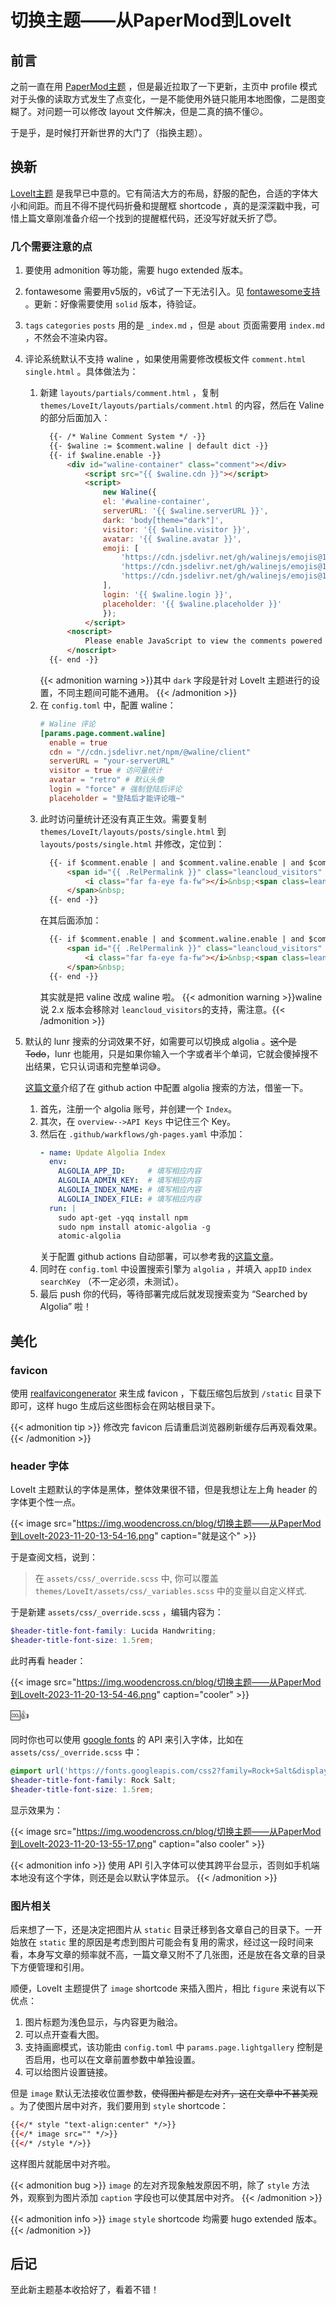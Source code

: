 # 切换主题——从PaperMod到LoveIt


## 前言

之前一直在用 [PaperMod主题](https://adityatelange.github.io/hugo-PaperMod/) ，但是最近拉取了一下更新，主页中 profile 模式对于头像的读取方式发生了点变化，一是不能使用外链只能用本地图像，二是图变糊了。对问题一可以修改 layout 文件解决，但是二真的搞不懂:confused:。

于是乎，是时候打开新世界的大门了（指换主题）。

## 换新

[LoveIt主题](https://hugoloveit.com/zh-cn/) 是我早已中意的。它有简洁大方的布局，舒服的配色，合适的字体大小和间距。而且不得不提代码折叠和提醒框 shortcode ，真的是深深戳中我，可惜上篇文章刚准备介绍一个找到的提醒框代码，还没写好就夭折了:innocent:。

### 几个需要注意的点

1. 要使用 admonition 等功能，需要 hugo extended 版本。
2. fontawesome 需要用v5版的，v6试了一下无法引入。见 [fontawesome支持](https://hugoloveit.com/zh-cn/theme-documentation-content/#fontawesome) 。更新：好像需要使用 `solid` 版本，待验证。
3. `tags` `categories` `posts` 用的是 `_index.md` ，但是 `about` 页面需要用 `index.md` ，不然会不渲染内容。
4. 评论系统默认不支持 waline ，如果使用需要修改模板文件 `comment.html` `single.html` 。具体做法为：
   1. 新建 `layouts/partials/comment.html` ，复制 `themes/LoveIt/layouts/partials/comment.html` 的内容，然后在 Valine 的部分后面加入：
      ```html
        {{- /* Waline Comment System */ -}}
        {{- $waline := $comment.waline | default dict -}}
        {{- if $waline.enable -}}
            <div id="waline-container" class="comment"></div>
                <script src="{{ $waline.cdn }}"></script>
                <script>
                    new Waline({
                    el: '#waline-container',
                    serverURL: '{{ $waline.serverURL }}',
                    dark: 'body[theme="dark"]',
                    visitor: '{{ $waline.visitor }}',
                    avatar: '{{ $waline.avatar }}',
                    emoji: [
                        'https://cdn.jsdelivr.net/gh/walinejs/emojis@1.0.0/weibo',
                        'https://cdn.jsdelivr.net/gh/walinejs/emojis@1.0.0/tieba',
                        'https://cdn.jsdelivr.net/gh/walinejs/emojis@1.0.0/bilibili',
                    ],
                    login: '{{ $waline.login }}',
                    placeholder: '{{ $waline.placeholder }}'
                    });
                </script>
            <noscript>
                Please enable JavaScript to view the comments powered by <a href="https://waline.js.org/">Waline</a>.
            </noscript>
        {{- end -}}
      ```
      {{< admonition warning >}}其中 `dark` 字段是针对 LoveIt 主题进行的设置，不同主题间可能不通用。
      {{< /admonition >}}
   2. 在 `config.toml` 中，配置 waline：
      ```toml
      # Waline 评论
      [params.page.comment.waline]
        enable = true
        cdn = "//cdn.jsdelivr.net/npm/@waline/client"
        serverURL = "your-serverURL"
        visitor = true # 访问量统计
        avatar = "retro" # 默认头像
        login = "force" # 强制登陆后评论
        placeholder = "登陆后才能评论哦~"
      ```
   3. 此时访问量统计还没有真正生效。需要复制 `themes/LoveIt/layouts/posts/single.html` 到 `layouts/posts/single.html` 并修改，定位到：
      ```html
        {{- if $comment.enable | and $comment.valine.enable | and $comment.valine.visitor -}}
            <span id="{{ .RelPermalink }}" class="leancloud_visitors" data-flag-title="{{ .Title }}">
                <i class="far fa-eye fa-fw"></i>&nbsp;<span class=leancloud-visitors-count></span>&nbsp;{{ T "views" }}
            </span>&nbsp;
        {{- end -}}
      ```
      在其后面添加：
      ```html
        {{- if $comment.enable | and $comment.waline.enable | and $comment.waline.visitor -}}
            <span id="{{ .RelPermalink }}" class="leancloud_visitors" data-flag-title="{{ .Title }}">
                <i class="far fa-eye fa-fw"></i>&nbsp;<span class=leancloud-visitors-count></span>&nbsp;{{ T "views" }}
            </span>&nbsp;
        {{- end -}}
      ```
      其实就是把 valine 改成 waline 啦。
      {{< admonition warning >}}waline 说 2.x 版本会移除对 `leancloud_visitors`的支持，需注意。{{< /admonition >}}
5. 默认的 lunr 搜索的分词效果不好，如需要可以切换成 algolia 。~~这个是 Todo~~，lunr 也能用，只是如果你输入一个字或者半个单词，它就会傻掉搜不出结果，它只认词语和完整单词:sweat_smile:。

   [这篇文章](https://lucas-0.github.io/2020-06-30-hugo-and-loveit/#%E9%85%8D%E7%BD%AE-algolia)介绍了在 github action 中配置 algolia 搜索的方法，借鉴一下。
   1. 首先，注册一个 algolia 账号，并创建一个 `Index`。
   2. 其次，在 `overview-->API Keys` 中记住三个 Key。
   3. 然后在 `.github/warkflows/gh-pages.yaml` 中添加：
      ```yaml
      - name: Update Algolia Index
        env:
          ALGOLIA_APP_ID:     # 填写相应内容
          ALGOLIA_ADMIN_KEY:  # 填写相应内容
          ALGOLIA_INDEX_NAME: # 填写相应内容
          ALGOLIA_INDEX_FILE: # 填写相应内容
        run: |
          sudo apt-get -yqq install npm
          sudo npm install atomic-algolia -g
          atomic-algolia          
      ```
      关于配置 github actions 自动部署，可以参考我的[这篇文章](https://woodencross.github.io/deploy-website-via-github-actions/)。
   4. 同时在 `config.toml` 中设置搜索引擎为 `algolia` ，并填入 `appID` `index` `searchKey` （不一定必须，未测试）。
   5. 最后 push 你的代码，等待部署完成后就发现搜索变为 “Searched by Algolia” 啦！

## 美化

### favicon

使用 [realfavicongenerator](https://realfavicongenerator.net/) 来生成 favicon ，下载压缩包后放到 `/static` 目录下即可，这样 hugo 生成后这些图标会在网站根目录下。

{{< admonition tip >}}
修改完 favicon 后请重启浏览器刷新缓存后再观看效果。
{{< /admonition >}}

### header 字体

LoveIt 主题默认的字体是黑体，整体效果很不错，但是我想让左上角 header 的字体更个性一点。

{{< image src="https://img.woodencross.cn/blog/切换主题——从PaperMod到LoveIt-2023-11-20-13-54-16.png" caption="就是这个" >}}
<!-- {{< image src="./fig1.png" caption="就是这个" >}} -->

于是查阅文档，说到：

> 在 `assets/css/_override.scss` 中, 你可以覆盖 `themes/LoveIt/assets/css/_variables.scss` 中的变量以自定义样式.

于是新建 `assets/css/_override.scss` ，编辑内容为：

```scss
$header-title-font-family: Lucida Handwriting;
$header-title-font-size: 1.5rem;
```

此时再看 header：

{{< image src="https://img.woodencross.cn/blog/切换主题——从PaperMod到LoveIt-2023-11-20-13-54-46.png" caption="cooler" >}}
<!-- {{< image src="./fig2.png" caption="cooler" >}} -->

:cool::+1:

同时你也可以使用 [google fonts](https://fonts.google.com/) 的 API 来引入字体，比如在 `assets/css/_override.scss` 中：

```scss
@import url('https://fonts.googleapis.com/css2?family=Rock+Salt&display=swap');
$header-title-font-family: Rock Salt;
$header-title-font-size: 1.5rem;
```

显示效果为：

{{< image src="https://img.woodencross.cn/blog/切换主题——从PaperMod到LoveIt-2023-11-20-13-55-17.png" caption="also cooler" >}}
<!-- {{< image src="./fig3.png" caption="also cooler" >}} -->

{{< admonition info >}}
使用 API 引入字体可以使其跨平台显示，否则如手机端本地没有这个字体，则还是会以默认字体显示。
{{< /admonition >}}

### 图片相关

后来想了一下，还是决定把图片从 `static` 目录迁移到各文章自己的目录下。一开始放在 `static` 里的原因是考虑到图片可能会有复用的需求，经过这一段时间来看，本身写文章的频率就不高，一篇文章又附不了几张图，还是放在各文章的目录下方便管理和引用。

顺便，LoveIt 主题提供了 `image` shortcode 来插入图片，相比 `figure` 来说有以下优点：

1. 图片标题为浅色显示，与内容更为融洽。
2. 可以点开查看大图。
3. 支持画廊模式，该功能由 `config.toml` 中 `params.page.lightgallery` 控制是否启用，也可以在文章前置参数中单独设置。
4. 可以给图片设置链接。

但是 `image` 默认无法接收位置参数，~~使得图片都是左对齐，这在文章中不甚美观~~ 。为了使图片居中对齐，我们要用到 `style` shortcode：

```html
{{</* style "text-align:center" */>}}
{{</* image src="" */>}}
{{</* /style */>}}
```
这样图片就能居中对齐啦。

{{< admonition bug >}}
`image` 的左对齐现象触发原因不明，除了 `style` 方法外，观察到为图片添加 `caption` 字段也可以使其居中对齐。
{{< /admonition >}}

{{< admonition info >}}
`image` `style` shortcode 均需要 hugo extended 版本。
{{< /admonition >}}

## 后记

至此新主题基本收拾好了，看着不错！

